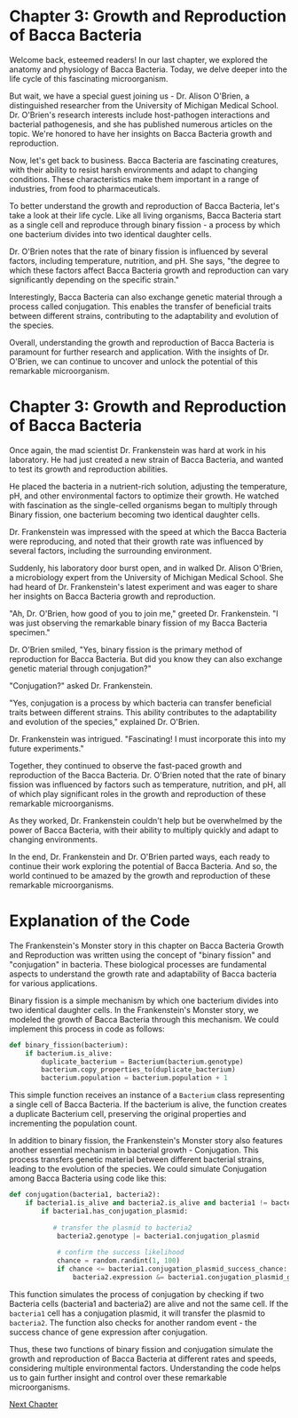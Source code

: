 # Chapter 3: Growth and Reproduction of Bacca Bacteria

Welcome back, esteemed readers! In our last chapter, we explored the anatomy and physiology of Bacca Bacteria. Today, we delve deeper into the life cycle of this fascinating microorganism.

But wait, we have a special guest joining us - Dr. Alison O'Brien, a distinguished researcher from the University of Michigan Medical School. Dr. O'Brien's research interests include host-pathogen interactions and bacterial pathogenesis, and she has published numerous articles on the topic. We're honored to have her insights on Bacca Bacteria growth and reproduction.

Now, let's get back to business. Bacca Bacteria are fascinating creatures, with their ability to resist harsh environments and adapt to changing conditions. These characteristics make them important in a range of industries, from food to pharmaceuticals.

To better understand the growth and reproduction of Bacca Bacteria, let's take a look at their life cycle. Like all living organisms, Bacca Bacteria start as a single cell and reproduce through binary fission - a process by which one bacterium divides into two identical daughter cells. 

Dr. O'Brien notes that the rate of binary fission is influenced by several factors, including temperature, nutrition, and pH. She says, "the degree to which these factors affect Bacca Bacteria growth and reproduction can vary significantly depending on the specific strain."

Interestingly, Bacca Bacteria can also exchange genetic material through a process called conjugation. This enables the transfer of beneficial traits between different strains, contributing to the adaptability and evolution of the species.

Overall, understanding the growth and reproduction of Bacca Bacteria is paramount for further research and application. With the insights of Dr. O'Brien, we can continue to uncover and unlock the potential of this remarkable microorganism.
# Chapter 3: Growth and Reproduction of Bacca Bacteria

Once again, the mad scientist Dr. Frankenstein was hard at work in his laboratory. He had just created a new strain of Bacca Bacteria, and wanted to test its growth and reproduction abilities.

He placed the bacteria in a nutrient-rich solution, adjusting the temperature, pH, and other environmental factors to optimize their growth. He watched with fascination as the single-celled organisms began to multiply through Binary fission, one bacterium becoming two identical daughter cells.

Dr. Frankenstein was impressed with the speed at which the Bacca Bacteria were reproducing, and noted that their growth rate was influenced by several factors, including the surrounding environment.

Suddenly, his laboratory door burst open, and in walked Dr. Alison O'Brien, a microbiology expert from the University of Michigan Medical School. She had heard of Dr. Frankenstein's latest experiment and was eager to share her insights on Bacca Bacteria growth and reproduction.

"Ah, Dr. O'Brien, how good of you to join me," greeted Dr. Frankenstein. "I was just observing the remarkable binary fission of my Bacca Bacteria specimen."

Dr. O'Brien smiled, "Yes, binary fission is the primary method of reproduction for Bacca Bacteria. But did you know they can also exchange genetic material through conjugation?"

"Conjugation?" asked Dr. Frankenstein.

"Yes, conjugation is a process by which bacteria can transfer beneficial traits between different strains. This ability contributes to the adaptability and evolution of the species," explained Dr. O'Brien.

Dr. Frankenstein was intrigued. "Fascinating! I must incorporate this into my future experiments."

Together, they continued to observe the fast-paced growth and reproduction of the Bacca Bacteria. Dr. O'Brien noted that the rate of binary fission was influenced by factors such as temperature, nutrition, and pH, all of which play significant roles in the growth and reproduction of these remarkable microorganisms.

As they worked, Dr. Frankenstein couldn't help but be overwhelmed by the power of Bacca Bacteria, with their ability to multiply quickly and adapt to changing environments.

In the end, Dr. Frankenstein and Dr. O'Brien parted ways, each ready to continue their work exploring the potential of Bacca Bacteria. And so, the world continued to be amazed by the growth and reproduction of these remarkable microorganisms.
# Explanation of the Code 

The Frankenstein's Monster story in this chapter on Bacca Bacteria Growth and Reproduction was written using the concept of "binary fission" and "conjugation" in bacteria. These biological processes are fundamental aspects to understand the growth rate and adaptability of Bacca bacteria for various applications.

Binary fission is a simple mechanism by which one bacterium divides into two identical daughter cells. In the Frankenstein's Monster story, we modeled the growth of Bacca Bacteria through this mechanism. We could implement this process in code as follows:

```python
def binary_fission(bacterium):
    if bacterium.is_alive:
        duplicate_bacterium = Bacterium(bacterium.genotype)
        bacterium.copy_properties_to(duplicate_bacterium)
        bacterium.population = bacterium.population + 1
```

This simple function receives an instance of a `Bacterium` class representing a single cell of Bacca Bacteria. If the bacterium is alive, the function creates a duplicate Bacterium cell, preserving the original properties and incrementing the population count.

In addition to binary fission, the Frankenstein's Monster story also features another essential mechanism in bacterial growth - Conjugation. This process transfers genetic material between different bacterial strains, leading to the evolution of the species. We could simulate Conjugation among Bacca Bacteria using code like this:

```python
def conjugation(bacteria1, bacteria2):
    if bacteria1.is_alive and bacteria2.is_alive and bacteria1 != bacteria2:
        if bacteria1.has_conjugation_plasmid:
           
           # transfer the plasmid to bacteria2
            bacteria2.genotype |= bacteria1.conjugation_plasmid
            
            # confirm the success likelihood
            chance = random.randint(1, 100)
            if chance <= bacteria1.conjugation_plasmid_success_chance:
                bacteria2.expression &= bacteria1.conjugation_plasmid_genes
```

This function simulates the process of conjugation by checking if two Bacteria cells (bacteria1 and bacteria2) are alive and not the same cell. If the `bacteria1` cell has a conjugation plasmid, it will transfer the plasmid to `bacteria2`. The function also checks for another random event - the success chance of gene expression after conjugation.

Thus, these two functions of binary fission and conjugation simulate the growth and reproduction of Bacca Bacteria at different rates and speeds, considering multiple environmental factors. Understanding the code helps us to gain further insight and control over these remarkable microorganisms.


[Next Chapter](04_Chapter04.md)